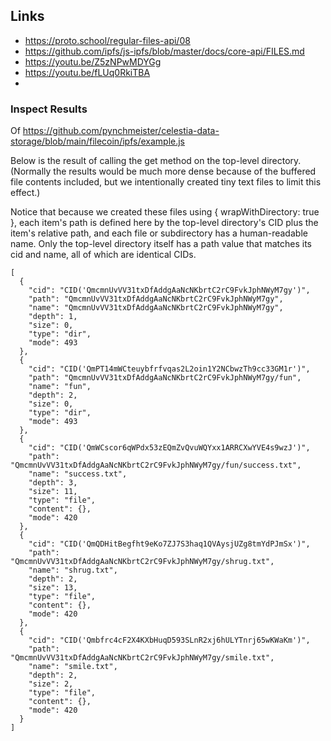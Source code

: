 ## Links

* https://proto.school/regular-files-api/08
* https://github.com/ipfs/js-ipfs/blob/master/docs/core-api/FILES.md
* https://youtu.be/Z5zNPwMDYGg
* https://youtu.be/fLUq0RkiTBA
* 

### Inspect Results

Of https://github.com/pynchmeister/celestia-data-storage/blob/main/filecoin/ipfs/example.js

Below is the result of calling the get method on the top-level directory. (Normally the results would be much more dense because of the buffered file contents included, but we intentionally created tiny text files to limit this effect.)

Notice that because we created these files using { wrapWithDirectory: true }, each item's path is defined here by the top-level directory's CID plus the item's relative path, and each file or subdirectory has a human-readable name. Only the top-level directory itself has a path value that matches its cid and name, all of which are identical CIDs.

```
[
  {
    "cid": "CID('QmcmnUvVV31txDfAddgAaNcNKbrtC2rC9FvkJphNWyM7gy')",
    "path": "QmcmnUvVV31txDfAddgAaNcNKbrtC2rC9FvkJphNWyM7gy",
    "name": "QmcmnUvVV31txDfAddgAaNcNKbrtC2rC9FvkJphNWyM7gy",
    "depth": 1,
    "size": 0,
    "type": "dir",
    "mode": 493
  },
  {
    "cid": "CID('QmPT14mWCteuybfrfvqas2L2oin1Y2NCbwzTh9cc33GM1r')",
    "path": "QmcmnUvVV31txDfAddgAaNcNKbrtC2rC9FvkJphNWyM7gy/fun",
    "name": "fun",
    "depth": 2,
    "size": 0,
    "type": "dir",
    "mode": 493
  },
  {
    "cid": "CID('QmWCscor6qWPdx53zEQmZvQvuWQYxx1ARRCXwYVE4s9wzJ')",
    "path": "QmcmnUvVV31txDfAddgAaNcNKbrtC2rC9FvkJphNWyM7gy/fun/success.txt",
    "name": "success.txt",
    "depth": 3,
    "size": 11,
    "type": "file",
    "content": {},
    "mode": 420
  },
  {
    "cid": "CID('QmQDHitBegfht9eKo7ZJ7S3haq1QVAysjUZg8tmYdPJmSx')",
    "path": "QmcmnUvVV31txDfAddgAaNcNKbrtC2rC9FvkJphNWyM7gy/shrug.txt",
    "name": "shrug.txt",
    "depth": 2,
    "size": 13,
    "type": "file",
    "content": {},
    "mode": 420
  },
  {
    "cid": "CID('Qmbfrc4cF2X4KXbHuqD593SLnR2xj6hULYTnrj65wKWaKm')",
    "path": "QmcmnUvVV31txDfAddgAaNcNKbrtC2rC9FvkJphNWyM7gy/smile.txt",
    "name": "smile.txt",
    "depth": 2,
    "size": 2,
    "type": "file",
    "content": {},
    "mode": 420
  }
]
```
